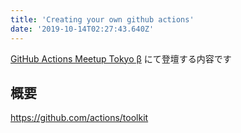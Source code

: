 ```yaml
---
title: 'Creating your own github actions'
date: '2019-10-14T02:27:43.640Z'
---
```


[GitHub Actions Meetup Tokyo β](https://gaugt.connpass.com/event/147220/s) にて登壇する内容です

## 概要

https://github.com/actions/toolkit
